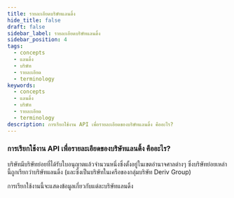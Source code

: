 ```yaml
---
title: รายละเอียดบริษัทแลนดิ้ง
hide_title: false
draft: false
sidebar_label: รายละเอียดบริษัทแลนดิ้ง
sidebar_position: 4
tags:
  - concepts
  - แลนดิ้ง
  - บริษัท
  - รายละเอียด
  - terminology
keywords:
  - concepts
  - แลนดิ้ง
  - บริษัท
  - รายละเอียด
  - terminology
description: การเรียกใช้งาน API เพื่อรายละเอียดของบริษัทแลนดิ้ง คืออะไร?
---
```


### การเรียกใช้งาน API เพื่อรายละเอียดของบริษัทแลนดิ้ง คืออะไร?

บริษัทมีบริษัทย่อยที่ได้รับใบอนุญาตแล้วจำนวนหนึ่งซึ่งตั้งอยู่ในเขตอำนาจศาลต่างๆ ซึ่งบริษัทย่อยเหล่านี้ถูกเรียกว่าบริษัทแลนดิ้ง (และซึ่งเป็นบริษัทในเครือของกลุ่มบริษัท Deriv Group)

การเรียกใช้งานนี้จะแสดงข้อมูลเกี่ยวกับแต่ละบริษัทแลนดิ้ง
